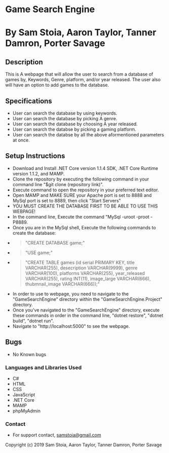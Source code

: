 # Game Search Engine
# By Sam Stoia, Aaron Taylor, Tanner Damron, Porter Savage

## Description
This is A webpage that will allow the user to search from a database of games by, Keywords, Genre, platform, and/or year released. The user also will have an option to add games to the database.

## Specifications
* User can search the database by using keywords.
* User can search the database by picking A genre.
* User can search the database by choosing A year released.
* User can search the databse by picking a gaming platform.
* User can search the databse by all the above aformentioned parameters at once. 

## Setup Instructions
* Download and Install .NET Core version 1.1.4 SDK, .NET Core Runtime version 1.1.2, and MAMP.
* Clone the repository by executing the following command in your command line "$git clone (repository link)".
* Execute command to open the repository in your preferred text editor.
* Open MAMP and MAKE SURE your Apache port is set to 8888 and MySql port is set to 8889, then click "Start Servers"
* YOU MUST CREATE THE DATABASE FIRST TO BE ABLE TO USE THIS WEBPAGE!
* In the command line, Execute the command "MySql -uroot -proot -P8889.
* Once you are in the MySql shell, Execute the following commands to create the database:
* > "CREATE DATABASE game;"
* > "USE game;"
* > "CREATE TABLE games (id serial PRIMARY KEY, title VARCHAR(255), desecription VARCHAR(9999), genre VARCHAR(100), platforms VARCHAR(255), year_released VARCHAR(255), rating INT(11), image_large VARCHAR(666), thubmnail_image VARCHAR(666));"
* In order to use to webpage, you need to navigate to the "GameSearchEngine" directory within the "GameSearchEngine.Project" directory.
* Once you've navigated to the "GameSearchEngine" directory, execute these commands in order in the command line, "dotnet restore", "dotnet build", "dotnet run".
* Navigate to "http://localhost:5000" to see the webpage.

## Bugs
* No Known bugs

### Languages and Libraries Used
* C#
* HTML
* CSS
* JavaScript
* .NET Core
* MAMP
* phpMyAdmin

### Contact
* For support contact, samstoia@gmail.com

Copyright (c) 2019 Sam Stoia, Aaron Taylor, Tanner Damron, Porter Savage
